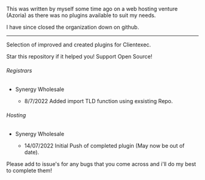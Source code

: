This was written by myself some time ago on a web hosting venture (Azoria) as there was no plugins available to suit my needs.

I have since closed the organization down on github.

---

Selection of improved and created plugins for Clientexec.

Star this repository if it helped you! Support Open Source!

###### Registrars

- Synergy Wholesale
  
  - 8/7/2022 Added import TLD function using exsisting Repo.

###### Hosting

- Synergy Wholesale
  
  - 14/07/2022 Initial Push of completed plugin (May now be out of date).


Please add to issue's for any bugs that you come across and i'll do my best to complete them!
